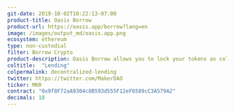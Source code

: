 ```yaml
---
git-date: 2019-10-02T10:22:13-07:00
product-title: Oasis Borrow
product-url: https://oasis.app/borrow?lang=en
image: /images/output_md/oasis.app.png
ecosystem: ethereum
type: non-custodial
filter: Borrow Crypto
product-description: Oasis Borrow allows you to lock your tokens as collateral to generate Dai, a decentralized stablecoin soft-pegged to 1 USD.
coltitle:  "Lending"
colpermalink: decentralized-lending
twitter: https://twitter.com/MakerDAO
ticker: MKR
contract: "0x9f8F72aA9304c8B593d555F12eF6589cC3A579A2"
decimals: 18
---
```

